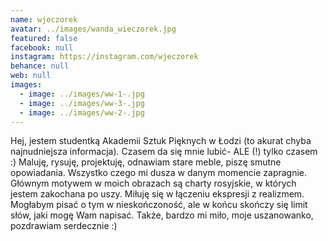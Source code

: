 ```yaml
---
name: wjeczorek
avatar: ../images/wanda_wieczorek.jpg
featured: false
facebook: null
instagram: https://instagram.com/wjeczorek
behance: null
web: null
images:
  - image: ../images/ww-1-.jpg
  - image: ../images/ww-3-.jpg
  - image: ../images/ww-2-.jpg
---
```

Hej, jestem studentką Akademii Sztuk Pięknych w Łodzi (to akurat chyba najnudniejsza informacja). Czasem da się mnie lubić- ALE (!) tylko czasem :) Maluję, rysuję, projektuję, odnawiam stare meble, piszę smutne opowiadania. Wszystko czego mi dusza w danym momencie zapragnie. Głównym motywem w moich obrazach są charty rosyjskie, w których jestem zakochana po uszy. Miłuję się w łączeniu ekspresji z realizmem. Mogłabym pisać o tym w nieskończoność, ale w końcu skończy się limit słów, jaki mogę Wam napisać. Także, bardzo mi miło, moje uszanowanko, pozdrawiam serdecznie :)